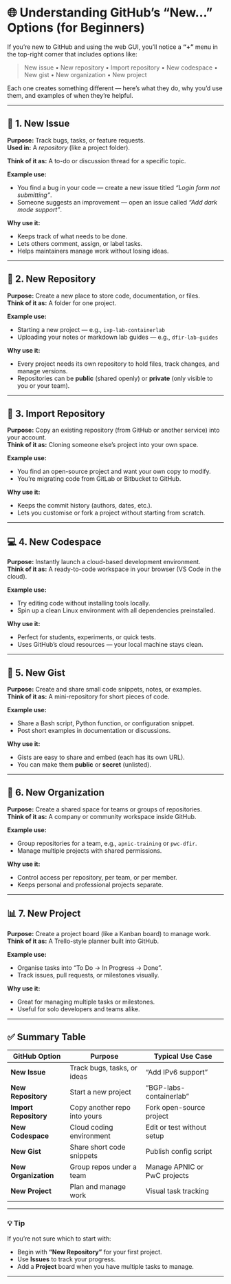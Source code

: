 # 🌐 Understanding GitHub’s “New…” Options (for Beginners)

If you’re new to GitHub and using the web GUI, you’ll notice a **“+”** menu in the top-right corner that includes options like:

> New issue • New repository • Import repository • New codespace • New gist • New organization • New project  

Each one creates something different — here’s what they do, why you’d use them, and examples of when they’re helpful.

---

## 🧩 1. New Issue
**Purpose:** Track bugs, tasks, or feature requests.  
**Used in:** A *repository* (like a project folder).

**Think of it as:** A to-do or discussion thread for a specific topic.

**Example use:**
- You find a bug in your code — create a new issue titled *“Login form not submitting”*.
- Someone suggests an improvement — open an issue called *“Add dark mode support”*.

**Why use it:**
- Keeps track of what needs to be done.
- Lets others comment, assign, or label tasks.
- Helps maintainers manage work without losing ideas.

---

## 📁 2. New Repository
**Purpose:** Create a new place to store code, documentation, or files.  
**Think of it as:** A folder for one project.

**Example use:**
- Starting a new project — e.g., `ixp-lab-containerlab`
- Uploading your notes or markdown lab guides — e.g., `dfir-lab-guides`

**Why use it:**
- Every project needs its own repository to hold files, track changes, and manage versions.
- Repositories can be **public** (shared openly) or **private** (only visible to you or your team).

---

## 🔄 3. Import Repository
**Purpose:** Copy an existing repository (from GitHub or another service) into your account.  
**Think of it as:** Cloning someone else’s project into your own space.

**Example use:**
- You find an open-source project and want your own copy to modify.
- You’re migrating code from GitLab or Bitbucket to GitHub.

**Why use it:**
- Keeps the commit history (authors, dates, etc.).
- Lets you customise or fork a project without starting from scratch.

---

## 💻 4. New Codespace
**Purpose:** Instantly launch a cloud-based development environment.  
**Think of it as:** A ready-to-code workspace in your browser (VS Code in the cloud).

**Example use:**
- Try editing code without installing tools locally.
- Spin up a clean Linux environment with all dependencies preinstalled.

**Why use it:**
- Perfect for students, experiments, or quick tests.
- Uses GitHub’s cloud resources — your local machine stays clean.

---

## 📝 5. New Gist
**Purpose:** Create and share small code snippets, notes, or examples.  
**Think of it as:** A mini-repository for short pieces of code.

**Example use:**
- Share a Bash script, Python function, or configuration snippet.
- Post short examples in documentation or discussions.

**Why use it:**
- Gists are easy to share and embed (each has its own URL).
- You can make them **public** or **secret** (unlisted).

---

## 🏢 6. New Organization
**Purpose:** Create a shared space for teams or groups of repositories.  
**Think of it as:** A company or community workspace inside GitHub.

**Example use:**
- Group repositories for a team, e.g., `apnic-training` or `pwc-dfir`.
- Manage multiple projects with shared permissions.

**Why use it:**
- Control access per repository, per team, or per member.
- Keeps personal and professional projects separate.

---

## 📊 7. New Project
**Purpose:** Create a project board (like a Kanban board) to manage work.  
**Think of it as:** A Trello-style planner built into GitHub.

**Example use:**
- Organise tasks into “To Do → In Progress → Done”.
- Track issues, pull requests, or milestones visually.

**Why use it:**
- Great for managing multiple tasks or milestones.
- Useful for solo developers and teams alike.

---

## ✅ Summary Table

| GitHub Option | Purpose | Typical Use Case |
|----------------|----------|------------------|
| **New Issue** | Track bugs, tasks, or ideas | “Add IPv6 support” |
| **New Repository** | Start a new project | “BGP-labs-containerlab” |
| **Import Repository** | Copy another repo into yours | Fork open-source project |
| **New Codespace** | Cloud coding environment | Edit or test without setup |
| **New Gist** | Share short code snippets | Publish config script |
| **New Organization** | Group repos under a team | Manage APNIC or PwC projects |
| **New Project** | Plan and manage work | Visual task tracking |

---

### 💡 Tip
If you’re not sure which to start with:
- Begin with **“New Repository”** for your first project.  
- Use **Issues** to track your progress.  
- Add a **Project** board when you have multiple tasks to manage.

---
